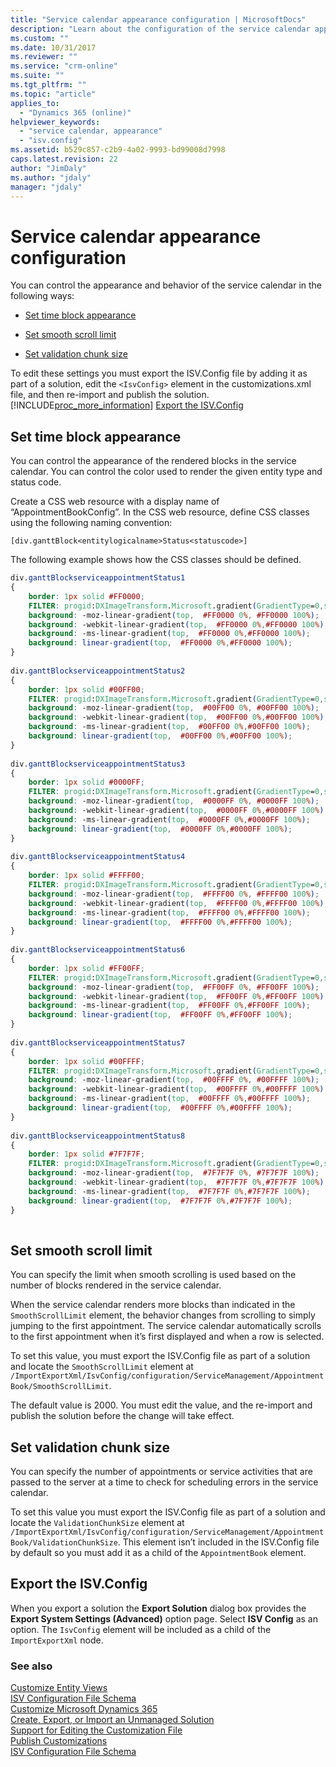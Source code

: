 ```yaml
---
title: "Service calendar appearance configuration | MicrosoftDocs"
description: "Learn about the configuration of the service calendar appearance configuration."
ms.custom: ""
ms.date: 10/31/2017
ms.reviewer: ""
ms.service: "crm-online"
ms.suite: ""
ms.tgt_pltfrm: ""
ms.topic: "article"
applies_to: 
  - "Dynamics 365 (online)"
helpviewer_keywords: 
  - "service calendar, appearance"
  - "isv.config"
ms.assetid: b529c857-c2b9-4a02-9993-bd99008d7998
caps.latest.revision: 22
author: "JimDaly"
ms.author: "jdaly"
manager: "jdaly"
---
```

# Service calendar appearance configuration
You can control the appearance and behavior of the service calendar in the following ways:  
  
-   [Set time block appearance](service-calendar-appearance-configuration.md#BKMK_TimeBlock)  
  
-   [Set smooth scroll limit](service-calendar-appearance-configuration.md#BKMK_SmoothScrollLimit)  
  
-   [Set validation chunk size](service-calendar-appearance-configuration.md#BKMK_ValidationChunkSize)  
  
 To edit these settings you must export the ISV.Config file by adding it as part of a solution, edit the `<IsvConfig>` element in the customizations.xml file, and then re-import and publish the solution. [!INCLUDE[proc_more_information](../../includes/proc-more-information.md)] [Export the ISV.Config](service-calendar-appearance-configuration.md#BKMK_ExportISVConfig)  
  
<a name="BKMK_TimeBlock"></a>   
## Set time block appearance  
 You can control the appearance of the rendered blocks in the service calendar. You can control the color used to render the given entity type and status code.  
  
 Create a CSS web resource with a display name of “AppointmentBookConfig”. In the CSS web resource, define CSS classes using the following naming convention:  
  
 `[div.ganttBlock<entitylogicalname>Status<statuscode>]`  
  
 The following example shows how the CSS classes should be defined.  
  
```css  
div.ganttBlockserviceappointmentStatus1  
{  
    border: 1px solid #FF0000;  
    FILTER: progid:DXImageTransform.Microsoft.gradient(GradientType=0,startColorstr='#FF0000',endColorstr='#FF0000');  
    background: -moz-linear-gradient(top,  #FF0000 0%, #FF0000 100%);  
    background: -webkit-linear-gradient(top,  #FF0000 0%,#FF0000 100%);  
    background: -ms-linear-gradient(top,  #FF0000 0%,#FF0000 100%);  
    background: linear-gradient(top,  #FF0000 0%,#FF0000 100%);  
}   
  
div.ganttBlockserviceappointmentStatus2  
{  
    border: 1px solid #00FF00;  
    FILTER: progid:DXImageTransform.Microsoft.gradient(GradientType=0,startColorstr='#00FF00',endColorstr='#00FF00');  
    background: -moz-linear-gradient(top,  #00FF00 0%, #00FF00 100%);  
    background: -webkit-linear-gradient(top,  #00FF00 0%,#00FF00 100%);  
    background: -ms-linear-gradient(top,  #00FF00 0%,#00FF00 100%);  
    background: linear-gradient(top,  #00FF00 0%,#00FF00 100%);  
}  
  
div.ganttBlockserviceappointmentStatus3  
{  
    border: 1px solid #0000FF;  
    FILTER: progid:DXImageTransform.Microsoft.gradient(GradientType=0,startColorstr='#0000FF',endColorstr='#0000FF');  
    background: -moz-linear-gradient(top,  #0000FF 0%, #0000FF 100%);  
    background: -webkit-linear-gradient(top,  #0000FF 0%,#0000FF 100%);  
    background: -ms-linear-gradient(top,  #0000FF 0%,#0000FF 100%);  
    background: linear-gradient(top,  #0000FF 0%,#0000FF 100%);  
}   
  
div.ganttBlockserviceappointmentStatus4  
{  
    border: 1px solid #FFFF00;  
    FILTER: progid:DXImageTransform.Microsoft.gradient(GradientType=0,startColorstr='#FFFF00',endColorstr='#FFFF00');  
    background: -moz-linear-gradient(top,  #FFFF00 0%, #FFFF00 100%);  
    background: -webkit-linear-gradient(top,  #FFFF00 0%,#FFFF00 100%);  
    background: -ms-linear-gradient(top,  #FFFF00 0%,#FFFF00 100%);  
    background: linear-gradient(top,  #FFFF00 0%,#FFFF00 100%);  
}   
  
div.ganttBlockserviceappointmentStatus6  
{  
    border: 1px solid #FF00FF;  
    FILTER: progid:DXImageTransform.Microsoft.gradient(GradientType=0,startColorstr='#FF00FF',endColorstr='#FF00FF');  
    background: -moz-linear-gradient(top,  #FF00FF 0%, #FF00FF 100%);  
    background: -webkit-linear-gradient(top,  #FF00FF 0%,#FF00FF 100%);  
    background: -ms-linear-gradient(top,  #FF00FF 0%,#FF00FF 100%);  
    background: linear-gradient(top,  #FF00FF 0%,#FF00FF 100%);  
}   
  
div.ganttBlockserviceappointmentStatus7  
{  
    border: 1px solid #00FFFF;  
    FILTER: progid:DXImageTransform.Microsoft.gradient(GradientType=0,startColorstr='#00FFFF',endColorstr='#00FFFF');  
    background: -moz-linear-gradient(top,  #00FFFF 0%, #00FFFF 100%);  
    background: -webkit-linear-gradient(top,  #00FFFF 0%,#00FFFF 100%);  
    background: -ms-linear-gradient(top,  #00FFFF 0%,#00FFFF 100%);  
    background: linear-gradient(top,  #00FFFF 0%,#00FFFF 100%);  
}  
  
div.ganttBlockserviceappointmentStatus8  
{  
    border: 1px solid #7F7F7F;  
    FILTER: progid:DXImageTransform.Microsoft.gradient(GradientType=0,startColorstr='#7F7F7F',endColorstr='#7F7F7F');  
    background: -moz-linear-gradient(top,  #7F7F7F 0%, #7F7F7F 100%);  
    background: -webkit-linear-gradient(top,  #7F7F7F 0%,#7F7F7F 100%);  
    background: -ms-linear-gradient(top,  #7F7F7F 0%,#7F7F7F 100%);  
    background: linear-gradient(top,  #7F7F7F 0%,#7F7F7F 100%);  
}  
  
```  
  
<a name="BKMK_SmoothScrollLimit"></a>   
## Set smooth scroll limit  
 You can specify the limit when smooth scrolling is used based on the number of blocks rendered in the service calendar.  
  
 When the service calendar renders more blocks than indicated in the `SmoothScrollLimit` element, the behavior changes from scrolling to simply jumping to the first appointment. The service calendar automatically scrolls to the first appointment when it’s first displayed and when a row is selected.  
  
 To set this value, you must export the ISV.Config file as part of a solution and locate the `SmoothScrollLimit` element at `/ImportExportXml/IsvConfig/configuration/ServiceManagement/AppointmentBook/SmoothScrollLimit`.  
  
 The default value is 2000. You must edit the value, and the re-import and publish the solution before the change will take effect.  
  
<a name="BKMK_ValidationChunkSize"></a>   
## Set validation chunk size  
 You can specify the number of appointments or service activities that are passed to the server at a time to check for scheduling errors in the service calendar.  
  
 To set this value you must export the ISV.Config file as part of a solution and locate the `ValidationChunkSize` element at  `/ImportExportXml/IsvConfig/configuration/ServiceManagement/AppointmentBook/ValidationChunkSize`. This element isn’t included in the ISV.Config file by default so you must add it as a child of the `AppointmentBook` element.  
  
<a name="BKMK_ExportISVConfig"></a>   
## Export the ISV.Config  
 When you export a solution the **Export Solution** dialog box provides the **Export System Settings (Advanced)** option page. Select **ISV Config** as an option. The `IsvConfig` element will be included as a child of the `ImportExportXml` node.  
  
### See also  
 [Customize Entity Views](customize-entity-views.md)   
 [ISV Configuration File Schema](isv-configuration-file-schema.md)   
 [Customize Microsoft Dynamics 365](customize-applications.md)   
 [Create, Export, or Import an Unmanaged Solution](../create-export-import-unmanaged-solution.md)   
 [Support for Editing the Customization File](when-edit-customization-file.md)   
 [Publish Customizations](publish-customizations.md)   
 [ISV Configuration File Schema](isv-configuration-file-schema.md)

